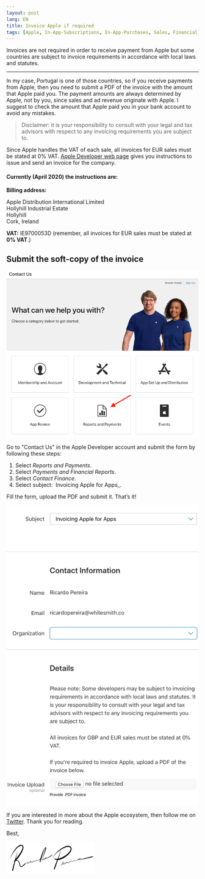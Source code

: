 ```yaml
---
layout: post
lang: EN
title: Invoice Apple if required
tags: [Apple, In-App-Subscriptions, In-App-Purchases, Sales, Financial]
---
```


Invoices are not required in order to receive payment from Apple but some countries are subject to invoice requirements in accordance with local laws and statutes.

---

In my case, Portugal is one of those countries, so if you receive payments from Apple, then you need to submit a PDF of the invoice with the amount that Apple paid you. The payment amounts are always determined by Apple, not by you, since sales and ad revenue originate with Apple. I suggest to check the amount that Apple paid you in your bank account to avoid any mistakes.

> Disclaimer: it is your responsibility to consult with your legal and tax advisors with respect to any invoicing requirements you are subject to. 

Since Apple handles the VAT of each sale, all invoices for EUR sales must be stated at 0% VAT. [Apple Developer web page](https://itunespartner.apple.com/en/movies/faq/Payments%20and%20Financial%20Reports_Getting%20Paid) gives you instructions to issue and send an invoice for the company.

#### Currently (April 2020) the instructions are:

**Billing address:**

Apple Distribution International Limited<br>
Hollyhill Industrial Estate<br>
Hollyhill<br>
Cork, Ireland

**VAT:** IE9700053D (remember, all invoices for EUR sales must be stated at **0% VAT**.)

## Submit the soft-copy of the invoice

![](/public/img/2020/apple-contact-us-reports.png)

Go to "Contact Us" in the Apple Developer account and submit the form by following these steps:

1. Select _Reports and Payments_.
2. Select _Payments and Financial Reports_.
3. Select _Contact Finance_.
4. Select subject:  Invoicing Apple for Apps_.

Fill the form, upload the PDF and submit it. That’s it!

![](/public/img/2020/apple-submit-invoice.png)

If you are interested in more about the Apple ecosystem, then follow me on [Twitter](https://twitter.com/ricardopereiraw). Thank you for reading.

Best,

![Ricardo Pereira](/public/img/signature.png)

